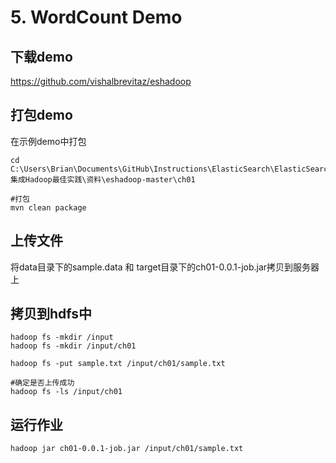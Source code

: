 # 5. WordCount Demo

## 下载demo

https://github.com/vishalbrevitaz/eshadoop

##  打包demo

在示例demo中打包

	cd C:\Users\Brian\Documents\GitHub\Instructions\ElasticSearch\ElasticSearch集成Hadoop最佳实践\资料\eshadoop-master\ch01

	#打包
	mvn clean package

## 上传文件

将data目录下的sample.data 和 target目录下的ch01-0.0.1-job.jar拷贝到服务器上

##  拷贝到hdfs中

	hadoop fs -mkdir /input
	hadoop fs -mkdir /input/ch01

	hadoop fs -put sample.txt /input/ch01/sample.txt
	
	#确定是否上传成功
	hadoop fs -ls /input/ch01


## 运行作业

	hadoop jar ch01-0.0.1-job.jar /input/ch01/sample.txt

